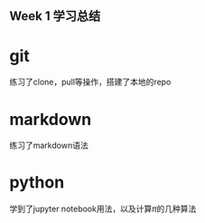 ## Week 1 学习总结
# git
练习了clone，pull等操作，搭建了本地的repo
# markdown
练习了markdown语法
# python
学到了jupyter notebook用法，以及计算$\pi$的几种算法